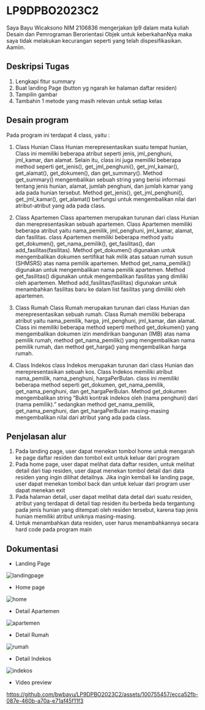 # LP9DPBO2023C2
Saya Bayu Wicaksono NIM 2106836 mengerjakan lp9 dalam mata kuliah Desain dan Pemrograman Berorientasi Objek untuk keberkahanNya maka saya tidak melakukan kecurangan seperti yang telah dispesifikasikan. Aamiin.

## Deskripsi Tugas
1. Lengkapi fitur summary
2. Buat landing Page (button yg ngarah ke halaman daftar residen)
3. Tampilin gambar
4. Tambahin 1 metode yang masih relevan untuk setiap kelas

## Desain program
Pada program ini terdapat 4 class, yaitu :
1. Class Hunian
Class Hunian merepresentasikan suatu tempat hunian, Class ini memiliki beberapa atribut seperti jenis, jml_penghuni, jml_kamar, dan alamat. Selain itu, class ini juga memiliki beberapa method seperti get_jenis(), get_jml_penghuni(), get_jml_kamar(), get_alamat(), get_dokumen(), dan get_summary(). Method get_summary() mengembalikan sebuah string yang berisi informasi tentang jenis hunian, alamat, jumlah penghuni, dan jumlah kamar yang ada pada hunian tersebut. Method get_jenis(), get_jml_penghuni(), get_jml_kamar(), get_alamat() berfungsi untuk mengembalikan nilai dari atribut-atribut yang ada pada class.

2. Class Apartemen
Class apartemen merupakan turunan dari class Hunian dan merepresentasikan sebuah apartemen. Class Apartemen memiliki beberapa atribut yaitu nama_pemilik, jml_penghuni, jml_kamar, alamat, dan fasilitas. class Apartemen memiliki beberapa method yaitu get_dokumen(), get_nama_pemilik(), get_fasilitas(), dan add_fasilitas(fasilitas). Method get_dokumen() digunakan untuk mengembalikan dokumen sertifikat hak milik atas satuan rumah susun (SHMSRS) atas nama pemilik apartemen. Method get_nama_pemilik() digunakan untuk mengembalikan nama pemilik apartemen. Method get_fasilitas() digunakan untuk mengembalikan fasilitas yang dimiliki oleh apartemen. Method add_fasilitas(fasilitas) digunakan untuk menambahkan fasilitas baru ke dalam list fasilitas yang dimiliki oleh apartemen.

3. Class Rumah
Class Rumah merupakan turunan dari class Hunian dan merepresentasikan sebuah rumah. Class Rumah memiliki beberapa atribut yaitu nama_pemilik, harga, jml_penghuni, jml_kamar, dan alamat. Class ini memiliki beberapa method seperti method get_dokumen() yang mengembalikan dokumen izin mendirikan bangunan (IMB) atas nama pemilik rumah, method get_nama_pemilik() yang mengembalikan nama pemilik rumah, dan method get_harga() yang mengembalikan harga rumah.

4. Class Indekos
class Indekos merupakan turunan dari class Hunian dan merepresentasikan sebuah kos. Class Indekos memiliki atribut nama_pemilik, nama_penghuni, hargaPerBulan. class ini memiliki beberapa method seperti get_dokumen, get_nama_pemilik, get_nama_penghuni, dan get_hargaPerBulan. Method get_dokumen mengembalikan string “Bukti kontrak indekos oleh (nama penghuni) dari (nama pemilik).” sedangkan method get_nama_pemilik, get_nama_penghuni, dan get_hargaPerBulan masing-masing mengembalikan nilai dari atribut yang ada pada class.

## Penjelasan alur
1. Pada landing page, user dapat menekan tombol home untuk mengarah ke page daftar residen dan tombol exit untuk keluar dari program
2. Pada home page, user dapat melihat data daftar residen, untuk melihat detail dari tiap residen, user dapat menekan tombol detail dari data residen yang ingin dilihat detailnya. Jika ingin kembali ke landing page, user dapat menekan tombol back dan untuk keluar dari program user dapat menekan exit
3. Pada halaman detail, user dapat melihat data detail dari suatu residen, atribut yang terdapat di detail tiap residen itu berbeda beda tergantung pada jenis hunian yang ditempati oleh residen tersebut, karena tiap jenis hunian memiliki atribut uniknya masing-masing.
4. Untuk menambahkan data residen, user harus menambahkannya secara hard code pada program main

## Dokumentasi
- Landing Page

![landingpage](https://github.com/bwbayu/LP9DPBO2023C2/assets/100755457/9c17c885-2573-4f7c-9552-864e60ba25f9)


- Home page

![home](https://github.com/bwbayu/LP9DPBO2023C2/assets/100755457/ea154d7f-7dc2-41fc-98c0-96328286b73a)


- Detail Apartemen

![apartemen](https://github.com/bwbayu/LP9DPBO2023C2/assets/100755457/a89d6483-0a5c-4f9d-b11d-04060ddcbf5a)


- Detail Rumah

![rumah](https://github.com/bwbayu/LP9DPBO2023C2/assets/100755457/afcf922f-c2c9-495f-82e3-e151659a6590)


- Detail Indekos

![indekos](https://github.com/bwbayu/LP9DPBO2023C2/assets/100755457/428033f9-df23-4e96-a360-46830f893ec3)


- Video preview



https://github.com/bwbayu/LP9DPBO2023C2/assets/100755457/ecca52fb-087e-460b-a70a-e71af45f11f3

